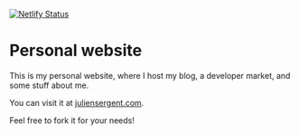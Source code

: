 [![Netlify Status](https://api.netlify.com/api/v1/badges/3a486b2f-b005-4cca-8767-dba3ba93315a/deploy-status)](https://app.netlify.com/sites/juliensergent/deploys)

# Personal website

This is my personal website, where I host my blog, a developer market, and some stuff about me.

You can visit it at [juliensergent.com](https://juliensergent.com).

Feel free to fork it for your needs!
